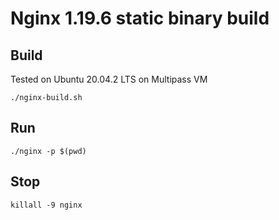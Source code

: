 # Nginx 1.19.6 static binary build

## Build
Tested on Ubuntu 20.04.2 LTS on Multipass VM

`./nginx-build.sh`

## Run

`./nginx -p $(pwd)`

## Stop

`killall -9 nginx`

